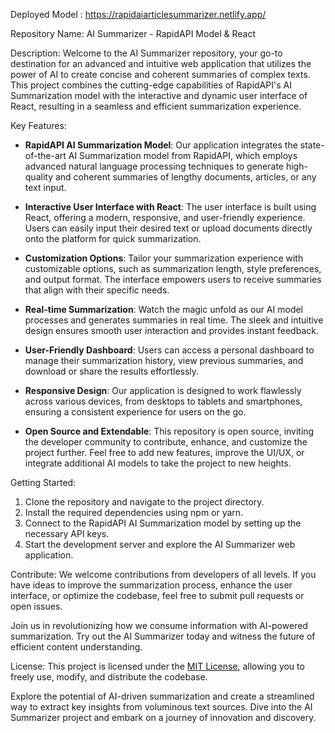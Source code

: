 Deployed Model : https://rapidaiarticlesummarizer.netlify.app/

Repository Name: AI Summarizer - RapidAPI Model & React

Description:
Welcome to the AI Summarizer repository, your go-to destination for an advanced and intuitive web application that utilizes the power of AI to create concise and coherent summaries of complex texts. This project combines the cutting-edge capabilities of RapidAPI's AI Summarization model with the interactive and dynamic user interface of React, resulting in a seamless and efficient summarization experience.

Key Features:
- **RapidAPI AI Summarization Model**: Our application integrates the state-of-the-art AI Summarization model from RapidAPI, which employs advanced natural language processing techniques to generate high-quality and coherent summaries of lengthy documents, articles, or any text input.

- **Interactive User Interface with React**: The user interface is built using React, offering a modern, responsive, and user-friendly experience. Users can easily input their desired text or upload documents directly onto the platform for quick summarization.

- **Customization Options**: Tailor your summarization experience with customizable options, such as summarization length, style preferences, and output format. The interface empowers users to receive summaries that align with their specific needs.

- **Real-time Summarization**: Watch the magic unfold as our AI model processes and generates summaries in real time. The sleek and intuitive design ensures smooth user interaction and provides instant feedback.

- **User-Friendly Dashboard**: Users can access a personal dashboard to manage their summarization history, view previous summaries, and download or share the results effortlessly.

- **Responsive Design**: Our application is designed to work flawlessly across various devices, from desktops to tablets and smartphones, ensuring a consistent experience for users on the go.

- **Open Source and Extendable**: This repository is open source, inviting the developer community to contribute, enhance, and customize the project further. Feel free to add new features, improve the UI/UX, or integrate additional AI models to take the project to new heights.

Getting Started:
1. Clone the repository and navigate to the project directory.
2. Install the required dependencies using npm or yarn.
3. Connect to the RapidAPI AI Summarization model by setting up the necessary API keys.
4. Start the development server and explore the AI Summarizer web application.

Contribute:
We welcome contributions from developers of all levels. If you have ideas to improve the summarization process, enhance the user interface, or optimize the codebase, feel free to submit pull requests or open issues.

Join us in revolutionizing how we consume information with AI-powered summarization. Try out the AI Summarizer today and witness the future of efficient content understanding.

License:
This project is licensed under the [MIT License](link-to-license), allowing you to freely use, modify, and distribute the codebase.

Explore the potential of AI-driven summarization and create a streamlined way to extract key insights from voluminous text sources. Dive into the AI Summarizer project and embark on a journey of innovation and discovery.

